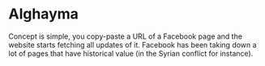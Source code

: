 Alghayma
==========

Concept is simple, you copy-paste a URL of a Facebook page and the website starts fetching all updates of it. Facebook has been taking down a lot of pages that have historical value (in the Syrian conflict for instance). 
